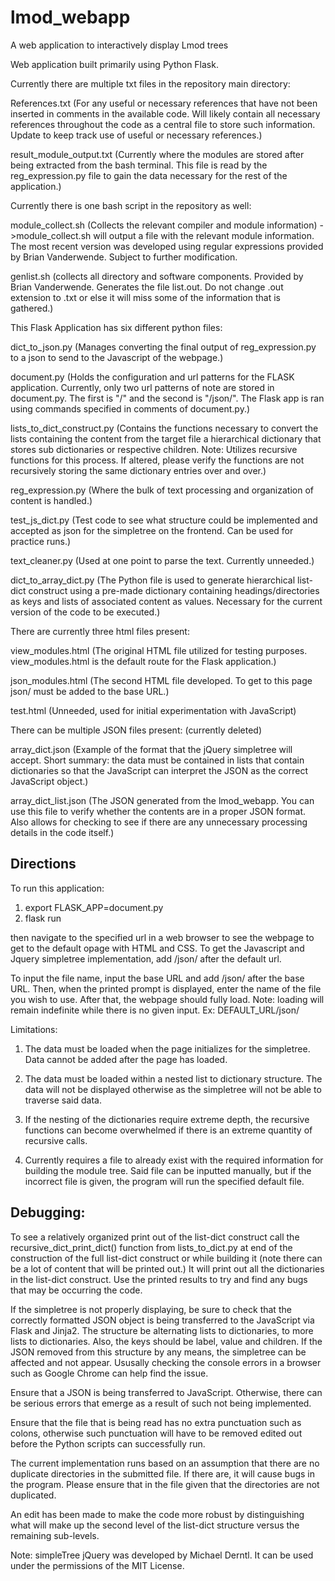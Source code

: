 # lmod_webapp
A web application to interactively display Lmod trees

Web application built primarily using Python Flask.

Currently there are multiple txt files in the repository main directory:

References.txt (For any useful or necessary references that have not been inserted in comments in the available code. Will likely contain all necessary references throughout the code as a central file to store such information. Update to keep track use of useful or necessary references.)

result_module_output.txt (Currently where the modules are stored after being extracted from the bash terminal. This file is read by the reg_expression.py file to gain the data necessary for the rest of the application.)

Currently there is one bash script in the repository as well:

module_collect.sh (Collects the relevant compiler and module information)
->module_collect.sh will output a file with the relevant module information. The most recent version was developed using regular expressions provided by Brian Vanderwende. Subject to further modification.

genlist.sh (collects all directory and software components. Provided by Brian Vanderwende. Generates the file list.out. Do not change .out extension to .txt or else it will miss some of the information that is gathered.)

This Flask Application has six different python files:

dict_to_json.py (Manages converting the final output of reg_expression.py to a json to send to the Javascript of the webpage.)

document.py (Holds the configuration and url patterns for the FLASK application. Currently, only two url patterns of note are stored in document.py. The first is "/" and the second is "/json/". The Flask app is ran using commands specified in comments of document.py.)

lists_to_dict_construct.py (Contains the functions necessary to convert the lists containing the content from the target file a hierarchical dictionary that stores sub dictionaries or respective children. Note: Utilizes recursive functions for this process. If altered, please verify the functions are not recursively storing the same dictionary entries over and over.)

reg_expression.py (Where the bulk of text processing and organization of content is handled.)

test_js_dict.py (Test code to see what structure could be implemented and accepted as json for the simpletree on the frontend. Can be used for practice runs.)

text_cleaner.py (Used at one point to parse the text. Currently unneeded.)

dict_to_array_dict.py (The Python file is used to generate hierarchical list-dict construct using a pre-made dictionary containing headings/directories as keys and lists of associated content as values. Necessary for the current version of the code to be executed.)

There are currently three html files present:

view_modules.html (The original HTML file utilized for testing purposes. view_modules.html is the default route for the Flask application.)

json_modules.html (The second HTML file developed. To get to this page json/ must be added to the base URL.)

test.html (Unneeded, used for initial experimentation with JavaScript)

There can be multiple JSON files present: (currently deleted)

array_dict.json (Example of the format that the jQuery simpletree will accept. Short summary: the data must be contained in lists that contain dictionaries so that the JavaScript can interpret the JSON as the correct JavaScript object.)

array_dict_list.json (The JSON generated from the lmod_webapp. You can use this file to verify whether the contents are in a proper JSON format. Also allows for checking to see if there are any unnecessary processing details in the code itself.)

## Directions
To run this application:
1. export FLASK_APP=document.py
2. flask run

then navigate to the specified url in a web browser to see the webpage to get to the default opage with HTML and CSS. To get the Javascript and Jquery simpletree implementation, add /json/ after the default url.

To input the file name, input the base URL and add /json/ after the base URL. Then, when the printed prompt is displayed, enter the name of the file you wish to use. After that, the webpage should fully load. Note: loading will remain indefinite while there is no given input.
Ex: DEFAULT_URL/json/

Limitations:
1. The data must be loaded when the page initializes for the simpletree. Data cannot be added after the page has loaded.

2. The data must be loaded within a nested list to dictionary structure. The data will not be displayed otherwise as the simpletree will not be able to traverse said data.

3. If the nesting of the dictionaries require extreme depth, the recursive functions can become overwhelmed if there is an extreme quantity of recursive calls.

4. Currently requires a file to already exist with the required information for building the module tree.
Said file can be inputted manually, but if the incorrect file is given, the program will run the specified default file.


## Debugging:

To see a relatively organized print out of the list-dict construct call the recursive_dict_print_dict() function from lists_to_dict.py at end of the construction of the full list-dict construct or while building it (note there can be a lot of content that will be printed out.) It will print out all the dictionaries in the list-dict construct. Use the printed results to try and find any bugs that may be occurring the code.

If the simpletree is not properly displaying, be sure to check that the correctly formatted JSON object is being transferred to the JavaScript via Flask and Jinja2. The structure be alternating lists to dictionaries, to more lists to dictionaries. Also, the keys should be label, value and children. If the JSON removed from this structure by any means, the simpletree can be affected and not appear. Ususally checking the console errors in a browser such as Google Chrome can help find the issue.

Ensure that a JSON is being transferred to JavaScript. Otherwise, there can be serious errors that emerge as a result of such not being implemented.

Ensure that the file that is being read has no extra punctuation such as colons, otherwise such punctuation will have to be removed edited out before the Python scripts can successfully run.

The current implementation runs based on an assumption that there are no duplicate directories in the submitted file. If there are, it will cause bugs in the program. Please ensure that in the file given that the directories are not duplicated.

An edit has been made to make the code more robust by distinguishing what will make up the second level of the list-dict structure versus the remaining sub-levels.

Note: simpleTree jQuery was developed by Michael Derntl. It can be used under the permissions of the MIT License.
